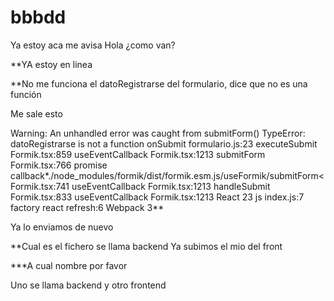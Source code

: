 # bbbdd
Ya estoy aca
me avisa
Hola
¿como van?

**YA estoy en linea

**No me funciona el datoRegistrarse del formulario, dice que no es una función

Me sale esto 

Warning: An unhandled error was caught from submitForm() TypeError: datoRegistrarse is not a function
    onSubmit formulario.js:23
    executeSubmit Formik.tsx:859
    useEventCallback Formik.tsx:1213
    submitForm Formik.tsx:766
    promise callback*./node_modules/formik/dist/formik.esm.js/useFormik/submitForm< Formik.tsx:741
    useEventCallback Formik.tsx:1213
    handleSubmit Formik.tsx:833
    useEventCallback Formik.tsx:1213
    React 23
    js index.js:7
    factory react refresh:6
    Webpack 3**

Ya lo enviamos de nuevo

**Cual es el fichero
 se llama backend
 Ya subimos el mio del front


 ***A cual nombre por favor

Uno se llama backend y otro frontend
 

